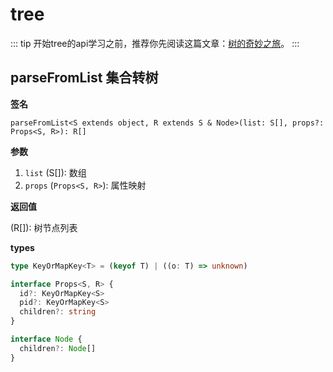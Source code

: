 # tree

::: tip
开始tree的api学习之前，推荐你先阅读这篇文章：[树的奇妙之旅](../others/树的奇妙之旅.md)。
:::

## parseFromList 集合转树

<Example>
  <tree-parseFromList />
</Example>

**签名**

`parseFromList<S extends object, R extends S & Node>(list: S[], props?: Props<S, R>): R[]`

**参数**

1. `list` (S[]): 数组
2. `props` (`Props<S, R>`): 属性映射

**返回值**

(R[]): 树节点列表

**types**

```ts
type KeyOrMapKey<T> = (keyof T) | ((o: T) => unknown)

interface Props<S, R> {
  id?: KeyOrMapKey<S>
  pid?: KeyOrMapKey<S>
  children?: string
}

interface Node {
  children?: Node[]
}
```